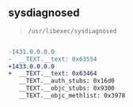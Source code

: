 ## sysdiagnosed

> `/usr/libexec/sysdiagnosed`

```diff

-1431.0.0.0.0
-  __TEXT.__text: 0x63554
+1433.0.0.0.0
+  __TEXT.__text: 0x63464
   __TEXT.__auth_stubs: 0x16d0
   __TEXT.__objc_stubs: 0x9300
   __TEXT.__objc_methlist: 0x3978

```
